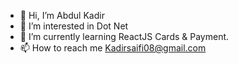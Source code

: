 - 👋 Hi, I’m Abdul Kadir
- 👀 I’m interested in Dot Net
- 🌱 I’m currently learning ReactJS Cards & Payment. 
- 📫 How to reach me Kadirsaifi08@gmail.com

<!---
kadirsaifi/kadirsaifi is a ✨ special ✨ repository because its `README.md` (this file) appears on your GitHub profile.
You can click the Preview link to take a look at your changes.
--->
